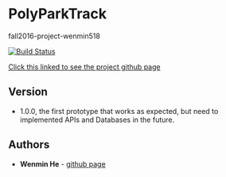 PolyParkTrack
============
fall2016-project-wenmin518

[![Build Status](https://travis-ci.org/cpe305/fall2016-project-wenmin518.svg?branch=master)](https://travis-ci.org/cpe305/fall2016-project-wenmin518)

[Click this linked to see the project github page](https://cpe305.github.io/fall2016-project-wenmin518/)


## Version


*  1.0.0, the first prototype that works as expected, but need to implemented APIs and Databases in the future.

## Authors


* **Wenmin He** - [github page](https://github.com/wenmin518)
